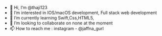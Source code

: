 - 👋 Hi, I’m @thaji123
- 👀 I’m interested in IOS/macOS development, Full stack web development
- 🌱 I’m currently learning Swift,Css,HTML5,
- 💞️ I’m looking to collaborate on none at the moment
- 📫 How to reach me : instagram - @jaffna_gurl

<!---
thaji123/thaji123 is a ✨ special ✨ repository because its `README.md` (this file) appears on your GitHub profile.
You can click the Preview link to take a look at your changes.
--->
